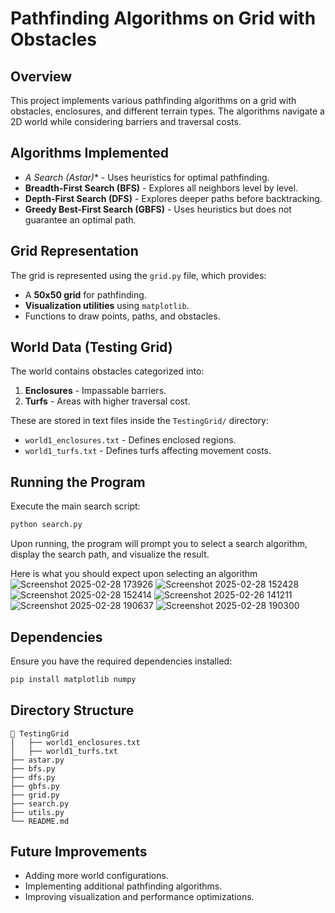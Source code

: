 # Pathfinding Algorithms on Grid with Obstacles

## Overview
This project implements various pathfinding algorithms on a grid with obstacles, enclosures, and different terrain types. The algorithms navigate a 2D world while considering barriers and traversal costs.

## Algorithms Implemented
- **A* Search (Astar)** - Uses heuristics for optimal pathfinding.
- **Breadth-First Search (BFS)** - Explores all neighbors level by level.
- **Depth-First Search (DFS)** - Explores deeper paths before backtracking.
- **Greedy Best-First Search (GBFS)** - Uses heuristics but does not guarantee an optimal path.

## Grid Representation
The grid is represented using the `grid.py` file, which provides:
- A **50x50 grid** for pathfinding.
- **Visualization utilities** using `matplotlib`.
- Functions to draw points, paths, and obstacles.

## World Data (Testing Grid)
The world contains obstacles categorized into:
1. **Enclosures** - Impassable barriers.
2. **Turfs** - Areas with higher traversal cost.

These are stored in text files inside the `TestingGrid/` directory:
- `world1_enclosures.txt` - Defines enclosed regions.
- `world1_turfs.txt` - Defines turfs affecting movement costs.

## Running the Program
Execute the main search script:
```bash
python search.py
```
Upon running, the program will prompt you to select a search algorithm, display the search path, and visualize the result.


Here is what you should expect upon selecting an algorithm 
![Screenshot 2025-02-28 173926](https://github.com/user-attachments/assets/d39d74c3-b470-4baf-b0a4-2fbd58af314f)
![Screenshot 2025-02-28 152428](https://github.com/user-attachments/assets/c4ebf45b-69bb-42af-895f-2528b8934095)
![Screenshot 2025-02-28 152414](https://github.com/user-attachments/assets/c1d7e10e-4234-4600-b27f-c25ab0b95cd2)
![Screenshot 2025-02-26 141211](https://github.com/user-attachments/assets/9ad3dd74-c231-4e6c-8ba4-0f7ac8f755b9)
![Screenshot 2025-02-28 190637](https://github.com/user-attachments/assets/71eeb61d-d65b-4b88-b694-e0575078a779)
![Screenshot 2025-02-28 190300](https://github.com/user-attachments/assets/69051971-5721-4054-a939-738104f44f27)




## Dependencies
Ensure you have the required dependencies installed:
```bash
pip install matplotlib numpy
```

## Directory Structure
```
📂 TestingGrid
│   ├── world1_enclosures.txt
│   ├── world1_turfs.txt
├── astar.py
├── bfs.py
├── dfs.py
├── gbfs.py
├── grid.py
├── search.py
├── utils.py
└── README.md
```

## Future Improvements
- Adding more world configurations.
- Implementing additional pathfinding algorithms.
- Improving visualization and performance optimizations.


